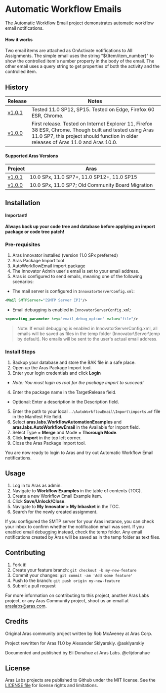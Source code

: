 # Automatic Workflow Emails

The Automatic Workflow Email project demonstrates automatic workflow email notifications.

#### How it works
Two email items are attached as OnActivate notifications to All Assignments. The simple email uses the string "${Item/item_number}" to show the controlled item's number property in the body of the email. The other email uses a query string to get properties of both the activity and the controlled item.

## History

Release | Notes
--------|--------
[v1.0.1](https://github.com/ArasLabs/auto-workflow-branching/releases/tag/v1.0.1) | Tested 11.0 SP12, SP15. Tested on Edge, Firefox 60 ESR, Chrome.
[v1.0.0](https://github.com/ArasLabs/auto-workflow-branching/releases/tag/v1.0.0) | First release. Tested on Internet Explorer 11, Firefox 38 ESR, Chrome. Though built and tested using Aras 11.0 SP7, this project should function in older releases of Aras 11.0 and Aras 10.0.

#### Supported Aras Versions

Project | Aras
--------|------
[v1.0.1](https://github.com/ArasLabs/auto-workflow-branching/releases/tag/v1.0.1) | 10.0 SPx, 11.0 SP7+, 11.0 SP12+, 11.0 SP15
[v1.0.0](https://github.com/ArasLabs/auto-workflow-branching/releases/tag/v1.0.0) | 10.0 SPx, 11.0 SP7; Old Community Board Migration

## Installation

#### Important!
**Always back up your code tree and database before applying an import package or code tree patch!**

### Pre-requisites

1. Aras Innovator installed (version 11.0 SPx preferred)
2. Aras Package Import tool
3. AutoWorkflowEmail import package
4. The Innovator Admin user's email is set to your email address.
5. Aras is configured to send emails, meaning one of the following scenarios:
  * The mail server is configured in `InnovatorServerConfig.xml`:
  ```xml
  <Mail SMTPServer="[SMTP Server IP]"/>
  ```
  * Email debugging is enabled in `InnovatorServerConfig.xml`:
  ```xml
  <operating_parameter key="email_debug_option" value="file"/>
  ```

> Note: If email debugging is enabled in InnovatorServerConfig.xml, all emails will be saved as files in the temp folder (Innovator\Server\temp by default). No emails will be sent to the user's actual email address.

### Install Steps

1. Backup your database and store the BAK file in a safe place.
2. Open up the Aras Package Import tool.
3. Enter your login credentials and click **Login**
  * _Note: You must login as root for the package import to succeed!_
4. Enter the package name in the TargetRelease field.
  * Optional: Enter a description in the Description field.
5. Enter the path to your local `..\AutoWorkflowEmail\Import\imports.mf` file in the Manifest File field.
6. Select **aras.labs.WorkflowAutomationExamples** and **aras.labs.AutoWorkflowEmail** in the Available for Import field.
7. Select Type = **Merge** and Mode = **Thorough Mode**.
8. Click **Import** in the top left corner.
9. Close the Aras Package Import tool.

You are now ready to login to Aras and try out Automatic Workflow Email notifications.

## Usage

1. Log in to Aras as admin.
2. Navigate to **Workflow Examples** in the table of contents (TOC).
3. Create a new Workflow Email Example item.
4. Click **Save/Unlock/Close**.
5. Navigate to **My Innovator > My Inbasket** in the TOC.
6. Search for the newly created assignment.

If you configured the SMTP server for your Aras instance, you can check your inbox to confirm whether the notification email was sent. If you enabled email debugging instead, check the temp folder. Any email notifications created by Aras will be saved as in the temp folder as text files.

## Contributing

1. Fork it!
2. Create your feature branch: `git checkout -b my-new-feature`
3. Commit your changes: `git commit -am 'Add some feature'`
4. Push to the branch: `git push origin my-new-feature`
5. Submit a pull request

For more information on contributing to this project, another Aras Labs project, or any Aras Community project, shoot us an email at araslabs@aras.com.

## Credits

Original Aras community project written by Rob McAveney at Aras Corp.

Project rewritten for Aras 11.0 by Alexander Sklyarskiy. @asklyarskiy

Documented and published by Eli Donahue at Aras Labs. @elijdonahue

## License

Aras Labs projects are published to Github under the MIT license. See the [LICENSE file](./LICENSE.md) for license rights and limitations.
